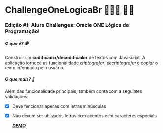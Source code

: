 # ChallengeOneLogicaBr 🚀🚀🚀 👩‍💻
### Edição #1: Alura Challenges: Oracle ONE Lógica de Programação!
##### _O que é?_ 🕵
Construir um  **codificador/decodificador** de textos com Javascript. 
A aplicação fornece as funcionalidade _criptografar_, _decriptografar_ e _copiar_ o texto informada pelo usuário.
##### _O que mais?_ 🎢
Além das funcionalidade principais, também conta com a seguintes validações:
- [x] Deve funcionar apenas com letras minúsculas
- [x] Não devem ser utilizados letras com acentos nem caracteres especiais

  <a href="https://conceicao-peres.github.io/encriptadorTextos/" target="_blank">  _**DEMO**_ </a> 
